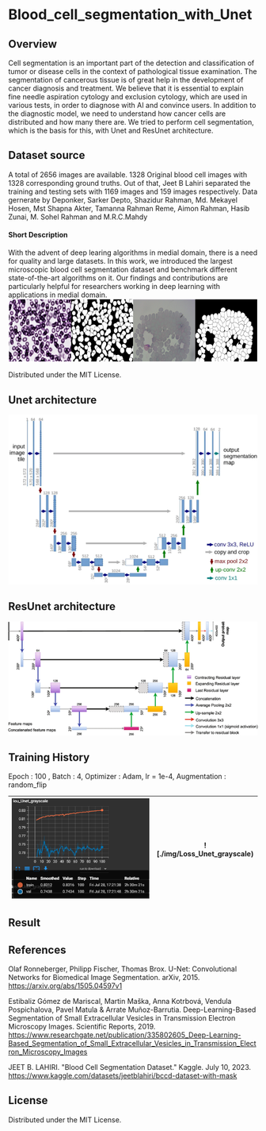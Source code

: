 # Blood_cell_segmentation_with_Unet

## Overview
Cell segmentation is an important part of the detection and classification of tumor or disease cells in the context of pathological tissue examination. The segmentation of cancerous tissue is of great help in the development of cancer diagnosis and treatment. We believe that it is essential to explain fine needle aspiration cytology and exclusion cytology, which are used in various tests, in order to diagnose with AI and convince users. In addition to the diagnostic model, we need to understand how cancer cells are distributed and how many there are. We tried to perform cell segmentation, which is the basis for this, with Unet and ResUnet architecture.

## Dataset source
A total of 2656 images are available. 1328 Original blood cell images with 1328 corresponding ground truths. Out of that, Jeet B Lahiri separated the training and testing sets with 1169 images and 159 images respectively.
Data gernerate by Deponker, Sarker Depto, Shazidur Rahman, Md. Mekayel Hosen, Mst Shapna Akter, Tamanna Rahman Reme, Aimon Rahman, Hasib Zunai, M. Sohel Rahman and M.R.C.Mahdy

  #### Short Description
With the advent of deep learing algorithms in medial domain, there is a need for quality and large datasets. In this work, we introduced the largest microscopic blood cell segmentation dataset and benchmark different state-of-the-art algorithms on it. Our findings and contributions are particularly helpful for researchers working in deep learning with applications in medial domain.
![ex_screenshot](./img/Dataset_img.png)

Distributed under the MIT License.

## Unet architecture
![ex_screenshot](img/Unet.png)

## ResUnet architecture
![ex_screenshot](img/Res_Unet.png)

## Training History
Epoch : 100 , Batch : 4, Optimizer : Adam, lr = 1e-4, Augmentation : random_flip

![ex_screenshot](./img/IoU_Unet_grayscale.png)|![./img/Loss_Unet_grayscale)
---|---|

## Result



## References
Olaf Ronneberger, Philipp Fischer, Thomas Brox. U-Net: Convolutional Networks for Biomedical Image Segmentation. arXiv, 2015. https://arxiv.org/abs/1505.04597v1


Estibaliz Gómez de Mariscal, Martin Maška, Anna Kotrbová, Vendula Pospichalova, Pavel Matula & Arrate Muñoz-Barrutia. Deep-Learning-Based Segmentation of Small Extracellular Vesicles in Transmission Electron Microscopy Images. Scientific Reports, 2019. https://www.researchgate.net/publication/335802605_Deep-Learning-Based_Segmentation_of_Small_Extracellular_Vesicles_in_Transmission_Electron_Microscopy_Images


JEET B. LAHIRI. "Blood Cell Segmentation Dataset." Kaggle. July 10, 2023. https://www.kaggle.com/datasets/jeetblahiri/bccd-dataset-with-mask

## License
Distributed under the MIT License.



